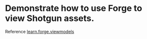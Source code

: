 # Demonstrate how to use Forge to view Shotgun assets.

Reference [learn.forge.viewmodels](https://github.com/Autodesk-Forge/learn.forge.viewmodels)
